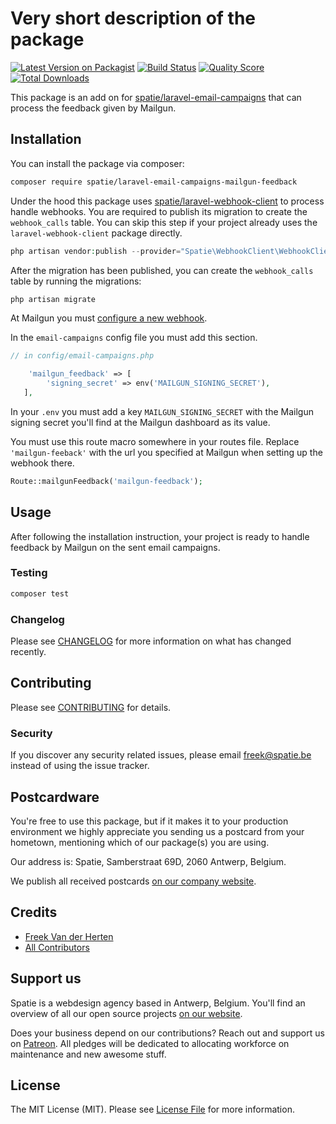# Very short description of the package

[![Latest Version on Packagist](https://img.shields.io/packagist/v/spatie/laravel-email-campaigns-mailgun-feedback.svg?style=flat-square)](https://packagist.org/packages/spatie/laravel-email-campaigns-mailgun-feedback)
[![Build Status](https://img.shields.io/travis/spatie/laravel-email-campaigns-mailgun-feedback/master.svg?style=flat-square)](https://travis-ci.org/spatie/laravel-email-campaigns-mailgun-feedback)
[![Quality Score](https://img.shields.io/scrutinizer/g/spatie/laravel-email-campaigns-mailgun-feedback.svg?style=flat-square)](https://scrutinizer-ci.com/g/spatie/laravel-email-campaigns-mailgun-feedback)
[![Total Downloads](https://img.shields.io/packagist/dt/spatie/laravel-email-campaigns-mailgun-feedback.svg?style=flat-square)](https://packagist.org/packages/spatie/laravel-email-campaigns-mailgun-feedback)

This package is an add on for [spatie/laravel-email-campaigns](https://github.com/spatie/laravel-email-campaigns) that can process the feedback given by Mailgun.

## Installation

You can install the package via composer:

```bash
composer require spatie/laravel-email-campaigns-mailgun-feedback
```

Under the hood this package uses [spatie/laravel-webhook-client](https://github.com/spatie/laravel-email-campaigns) to process handle webhooks. You are required to publish its migration to create the `webhook_calls` table. You can skip this step if your project already uses the `laravel-webhook-client` package directly.

```php
php artisan vendor:publish --provider="Spatie\WebhookClient\WebhookClientServiceProvider" --tag="migrations"
```

After the migration has been published, you can create the `webhook_calls` table by running the migrations:

```php
php artisan migrate
```

At Mailgun you must [configure a new webhook](https://www.mailgun.com/blog/a-guide-to-using-mailguns-webhooks/).

In the `email-campaigns` config file you must add this section.

```php
// in config/email-campaigns.php

    'mailgun_feedback' => [
        'signing_secret' => env('MAILGUN_SIGNING_SECRET'),
   ],
```

In your `.env` you must add a key `MAILGUN_SIGNING_SECRET` with the Mailgun signing secret you'll find at the Mailgun dashboard as its value. 

You must use this route macro somewhere in your routes file. Replace `'mailgun-feeback'` with the url you specified at Mailgun when setting up the webhook there.

```php
Route::mailgunFeedback('mailgun-feedback');
```

## Usage

After following the installation instruction, your project is ready to handle feedback by Mailgun on the sent email campaigns.

### Testing

``` bash
composer test
```

### Changelog

Please see [CHANGELOG](CHANGELOG.md) for more information on what has changed recently.

## Contributing
    
Please see [CONTRIBUTING](CONTRIBUTING.md) for details.

### Security

If you discover any security related issues, please email freek@spatie.be instead of using the issue tracker.

## Postcardware

You're free to use this package, but if it makes it to your production environment we highly appreciate you sending us a postcard from your hometown, mentioning which of our package(s) you are using.

Our address is: Spatie, Samberstraat 69D, 2060 Antwerp, Belgium.

We publish all received postcards [on our company website](https://spatie.be/en/opensource/postcards).

## Credits

- [Freek Van der Herten](https://github.com/freekmurze)
- [All Contributors](../../contributors)

## Support us

Spatie is a webdesign agency based in Antwerp, Belgium. You'll find an overview of all our open source projects [on our website](https://spatie.be/opensource).

Does your business depend on our contributions? Reach out and support us on [Patreon](https://www.patreon.com/spatie). 
All pledges will be dedicated to allocating workforce on maintenance and new awesome stuff.

## License

The MIT License (MIT). Please see [License File](LICENSE.md) for more information.
